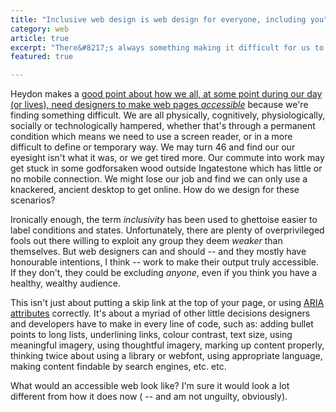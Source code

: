 ```yaml
---
title: "Inclusive web design is web design for everyone, including you"
category: web
article: true
excerpt: "There&#8217;s always something making it difficult for us to access information on the web. Not making accessibility central to design makes content difficult to access for everyone; in other words, good design is accessible design."
featured: true

---
```


Heydon makes a [good point about how we all, at some point during our day (or lives), need designers to make web pages _accessible_](https://www.heydonworks.com/article/who-is-inclusive-design-for) because we're finding something difficult. We are all physically, cognitively, physiologically, socially or technologically hampered, whether that's through a permanent condition which means we need to use a screen reader, or in a more difficult to define or temporary way. We may turn 46 and find our our eyesight isn't what it was, or we get tired more. Our commute into work may get stuck in some godforsaken wood outside Ingatestone which has little or no mobile connection. We might lose our job and find we can only use a knackered, ancient desktop to get online. How do we design for these scenarios?

Ironically enough, the term <i>inclusivity</i> has been used to ghettoise easier to label conditions and states. Unfortunately, there are plenty of overprivileged fools out there willing to exploit any group they deem _weaker_ than themselves. But web designers can and should -- and they mostly have honourable intentions, I think -- work to make their output truly accessible. If they don't, they could be excluding _anyone_, even if you think you have a healthy, wealthy audience.

This isn't just about putting a skip link at the top of your page, or using [ARIA attributes](https://developer.mozilla.org/en-US/docs/Web/Accessibility/ARIA) correctly. It's about a myriad of other little decisions designers and developers have to make in every line of code, such as: adding bullet points to long lists, underlining links, colour contrast, text size, using meaningful imagery, using thoughtful imagery, marking up content properly, thinking twice about using a library or webfont, using appropriate language, making content findable by search engines, etc. etc.

What would an accessible web look like? I'm sure it would look a lot different from how it does now ( -- and am not unguilty, obviously).
